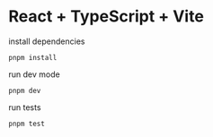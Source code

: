 # React + TypeScript + Vite


install dependencies

`pnpm install`

run dev mode

`pnpm dev`

run tests

`pnpm test`
